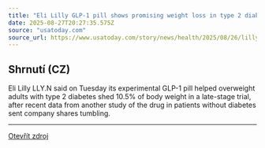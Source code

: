 ```yaml
---
title: "Eli Lilly GLP-1 pill shows promising weight loss in type 2 diabetes trial"
date: 2025-08-27T20:27:35.575Z
source: "usatoday.com"
source_url: https://www.usatoday.com/story/news/health/2025/08/26/lilly-glp-1-pill-weight-loss/85830686007/
---
```


## Shrnutí (CZ)
Eli Lilly LLY.N said on Tuesday its experimental GLP-1 pill helped overweight adults with type 2 diabetes shed 10.5% of body weight in a late-stage trial, after recent data from another study of the drug in patients without diabetes sent company shares tumbling.

---

[Otevřít zdroj](https://www.usatoday.com/story/news/health/2025/08/26/lilly-glp-1-pill-weight-loss/85830686007/)
